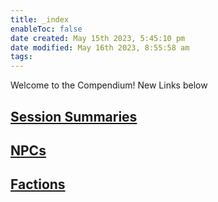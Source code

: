 ```yaml
---
title: _index
enableToc: false
date created: May 15th 2023, 5:45:10 pm
date modified: May 16th 2023, 8:55:58 am
tags: 
---
```


Welcome to the Compendium!
New Links below

## [Session Summaries](Session%20Summaries.md)

## [NPCs](NPCs.md)

## [Factions](Factions.md)
